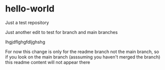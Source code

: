 # hello-world
Just a test repository

Just another edit to test for branch and main branches

lhgjdflghgfdljghshg

For now this change is only for the readme branch not the main branch, so if you look on the main branch (asssuming you haven't merged the branch) this readme content will not appear there


